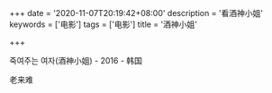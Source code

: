 +++
date = '2020-11-07T20:19:42+08:00'
description = '看酒神小姐'
keywords = ['电影']
tags = ['电影']
title = '酒神小姐'

+++

죽여주는 여자(酒神小姐) - 2016 - 韩国

老来难
